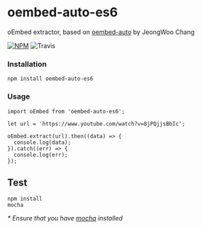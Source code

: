 # oembed-auto-es6
oEmbed extractor, based on [oembed-auto](https://github.com/inspiredjw/oembed-auto) by JeongWoo Chang

 [![NPM](https://badge.fury.io/js/oembed-auto-es6.svg)](https://badge.fury.io/js/oembed-auto-es6)
 ![Travis](https://travis-ci.org/techpush/oembed-auto-es6.svg?branch=master)

### Installation

```
npm install oembed-auto-es6
```

### Usage

```
import oEmbed from 'oembed-auto-es6';

let url = 'https://www.youtube.com/watch?v=8jPQjjsBbIc';

oEmbed.extract(url).then((data) => {
  console.log(data);
}).catch((err) => {
  console.log(err);
});
```


## Test

```
npm install
mocha
```

 _* Ensure that you have [mocha](https://mochajs.org/) installed_
